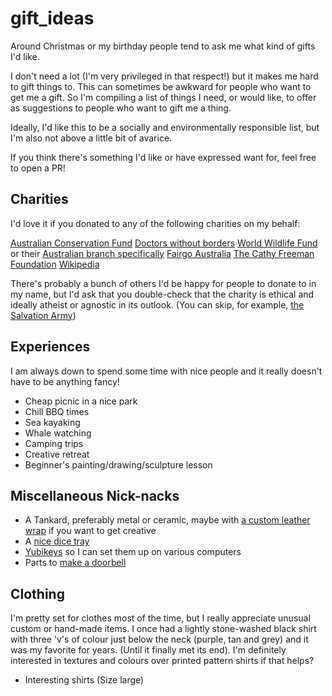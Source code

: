 # gift_ideas
Around Christmas or my birthday people tend to ask me what kind of gifts I'd like.

I don't need a lot (I'm very privileged in that respect!) but it makes me hard to gift things to.
This can sometimes be awkward for people who want to get me a gift.
So I'm compiling a list of things I need, or would like, to offer as suggestions to people who want to gift me a thing.

Ideally, I'd like this to be a socially and environmentally responsible list, but I'm also not above a little bit of avarice.

If you think there's something I'd like or have expressed want for, feel free to open a PR!

## Charities

I'd love it if you donated to any of the following charities on my behalf:

[Australian Conservation Fund](https://www.acf.org.au/donate)
[Doctors without borders](http://www.doctorswithoutborders.org/)
[World Wildlife Fund](https://www.worldwildlife.org/) or their [Australian branch specifically](http://www.wwf.org.au/)
[Fairgo Australia](http://fairgoaustralia.com/)
[The Cathy Freeman Foundation](https://www.cathyfreemanfoundation.org.au/)
[Wikipedia](https://wikimediafoundation.org/wiki/Ways_to_Give)

There's probably a bunch of others I'd be happy for people to donate to in my name, but I'd ask that you double-check that
the charity is ethical and ideally atheist or agnostic in its outlook. (You can skip, for example, [the](http://www.smh.com.au/comment/view-from-the-street/why-i-wont-be-supporting-the-salvation-army-this-christmas-20161207-gt5ohs.html) [Salvation Army](https://www.reddit.com/r/australia/comments/1f1vbm/dont_give_money_to_the_salvation_army_today_they/))

## Experiences

I am always down to spend some time with nice people and it really doesn't have to be anything fancy!

* Cheap picnic in a nice park
* Chill BBQ times
* Sea kayaking
* Whale watching
* Camping trips
* Creative retreat
* Beginner's painting/drawing/sculpture lesson

## Miscellaneous Nick-nacks

* A Tankard, preferably metal or ceramic, maybe with [a custom leather wrap](https://www.etsy.com/listing/127243747/leather-tankard-wrap-plain-black-brown) if you want to get creative
* A [nice dice tray](https://wyrmwoodgaming.com/product-category/products/dice-trays/)
* [Yubikeys](https://www.yubico.com/) so I can set them up on various computers
* Parts to [make a doorbell](https://www.technicallywizardry.com/diy-smart-doorbell-raspberry-pi/)

## Clothing

I'm pretty set for clothes most of the time, but I really appreciate unusual custom or hand-made items.
I once had a lightly stone-washed black shirt with three 'v's of colour just below the neck (purple, tan and grey) and
it was my favorite for years. (Until it finally met its end). I'm definitely interested in textures and colours
over printed pattern shirts if that helps?

* Interesting shirts (Size large)
